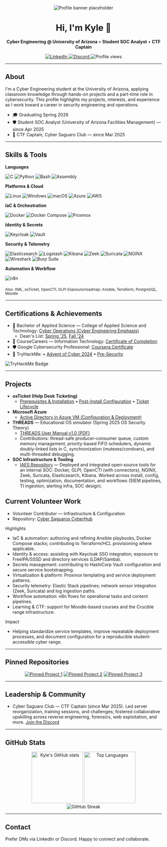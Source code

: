 <div align="center">

  <img src="https://placehold.co/1200x280/0e75b6/ffffff?text=Kyle%20%E2%80%A2%20Cyber%20Engineering" alt="Profile banner placeholder" />

  <h1>Hi, I'm Kyle 👋</h1>
  <p><strong>Cyber Engineering @ University of Arizona</strong> • <strong>Student SOC Analyst</strong> • <strong>CTF Captain</strong></p>

  <p>
    <a href="https://www.linkedin.com/in/ta1ons" target="_blank" rel="noopener noreferrer">
      <img alt="LinkedIn" src="https://img.shields.io/badge/LinkedIn-0077B5?logo=linkedin&logoColor=white" />
    </a>
    <a href="https://discord.com/users/1298401845366100049" target="_blank" rel="noopener noreferrer">
      <img alt="Discord" src="https://img.shields.io/badge/Discord-5865F2?logo=discord&logoColor=white" />
    </a>
    <img alt="Profile views" src="https://komarev.com/ghpvc/?username=ktalons&label=Profile%20views&color=0e75b6&style=flat" />
  </p>

</div>

---

## About
I'm a Cyber Engineering student at the University of Arizona, applying classroom knowledge through hands-on projects and a part-time role in cybersecurity. This profile highlights my projects, interests, and experience as I work toward a career in security engineering and operations.

- 🎓 Graduating Spring 2026
- 🛡️ Student SOC Analyst (University of Arizona Facilities Management) — since Apr 2025
- 🧩 CTF Captain, Cyber Saguaro Club — since Mar 2025

---

## Skills & Tools

<!-- Languages -->
**Languages**

![C](https://img.shields.io/badge/C-00599C?logo=c&logoColor=white)
![Python](https://img.shields.io/badge/Python-3776AB?logo=python&logoColor=white)
![Bash](https://img.shields.io/badge/Bash-121011?logo=gnu-bash&logoColor=white)
![Assembly](https://img.shields.io/badge/Assembly-6E4C13?logoColor=white)

<!-- Platforms / Cloud -->
**Platforms & Cloud**

![Linux](https://img.shields.io/badge/Linux-FCC624?logo=linux&logoColor=black)
![Windows](https://img.shields.io/badge/Windows-0078D6?logo=windows&logoColor=white)
![macOS](https://img.shields.io/badge/macOS-000000?logo=apple&logoColor=white)
![Azure](https://img.shields.io/badge/Azure-0078D4?logo=microsoftazure&logoColor=white)
![AWS](https://img.shields.io/badge/AWS-232F3E?logo=amazonaws&logoColor=FF9900)

<!-- IaC & Orchestration -->
**IaC & Orchestration**

![Docker](https://img.shields.io/badge/Docker-2496ED?logo=docker&logoColor=white)
![Docker Compose](https://img.shields.io/badge/Docker%20Compose-2496ED?logo=docker&logoColor=white)
![Proxmox](https://img.shields.io/badge/Proxmox-E57000?logo=proxmox&logoColor=white)

<!-- Identity & Secrets -->
**Identity & Secrets**

![Keycloak](https://img.shields.io/badge/Keycloak-4D4D4D?logo=keycloak&logoColor=white)
![Vault](https://img.shields.io/badge/Vault-000000?logo=vault&logoColor=white)

<!-- Security & Telemetry -->
**Security & Telemetry**

![Elasticsearch](https://img.shields.io/badge/Elasticsearch-005571?logo=elasticsearch&logoColor=white)
![Logstash](https://img.shields.io/badge/Logstash-005571?logo=logstash&logoColor=white)
![Kibana](https://img.shields.io/badge/Kibana-005571?logo=kibana&logoColor=white)
![Zeek](https://img.shields.io/badge/Zeek-5E5E5E?logoColor=white)
![Suricata](https://img.shields.io/badge/Suricata-DB3C30?logoColor=white)
![NGINX](https://img.shields.io/badge/NGINX-009639?logo=nginx&logoColor=white)
![Wireshark](https://img.shields.io/badge/Wireshark-1679A7?logo=wireshark&logoColor=white)
![Burp Suite](https://img.shields.io/badge/Burp%20Suite-FF6633?logo=burpsuite&logoColor=white)

<!-- Automation & Workflow -->
**Automation & Workflow**

![n8n](https://img.shields.io/badge/n8n-EA4B8B?logo=n8n&logoColor=white)

<sub>Also: XML, osTicket, OpenCTI, GLPI</sub>
<sub>Exposure/roadmap: Ansible, Terraform, PostgreSQL, Moodle</sub>

---

## Certifications & Achievements
- 📜 Bachelor of Applied Science — College of Applied Science and Technology: [Cyber Operations (Cyber Engineering Emphasis)](https://www.arizona.edu/degree-search/majors/cyber-operations-cyber-engineering-emphasis)
  - Dean's List: [Spring '25](https://github.com/user-attachments/assets/733473a5-c95c-4e97-a689-6b13d0b2240d), [Fall '24](https://github.com/user-attachments/assets/44640182-5ffa-460b-ace2-225da6b5acec)
- 🔰 CourseCareers — Information Technology: [Certificate of Completion](https://github.com/user-attachments/assets/0300f5cb-8cef-4b89-b9fd-2bd40e5c4e93)
- 🛡️ Google Cybersecurity Professional: [Coursera Certificate](https://www.coursera.org/account/accomplishments/professional-cert/NJDO3PFJSAQE)
- 🔐 TryHackMe: • [Advent of Cyber 2024](https://tryhackme-certificates.s3-eu-west-1.amazonaws.com/THM-4WCS17MVTC.pdf) • [Pre-Security](https://tryhackme-certificates.s3-eu-west-1.amazonaws.com/THM-3TPPMDQU0G.pdf) <br>
<img src="https://tryhackme-badges.s3.amazonaws.com/talons.png" alt="TryHackMe Badge" />

---

## Projects
- <strong>osTicket (Help Desk Ticketing)</strong>
  - [Prerequisites & Installation](https://github.com/ktalons/osticket-install/) • [Post-Install Configuration](https://github.com/ktalons/osticket-config) • [Ticket Lifecycle](https://github.com/ktalons/osticket-ticketdemo)
- <strong>Microsoft Azure</strong>
  - [Active Directory in Azure VM (Configuration & Deployment)](https://github.com/ktalons/ad-config)
- <strong>THREADS</strong> — Educational OS simulator (Spring 2025 OS Security Theory)
  - [THREADS User Manual v1.0 (PDF)](https://github.com/user-attachments/files/21332721/THREADS.User.Manual.v1.0.pdf)
  - Contributions: thread-safe producer–consumer queue, custom memory management, priority-based FIFO schedulers, dynamic doubly-linked lists in C, synchronization (mutexes/condvars), and multi-threaded debugging.
- <strong>SOC Infrastructure & Tooling</strong>
  - [IAES Repository](https://github.com/IAES-Repo) — Deployed and integrated open-source tools for an internal SOC: Docker, GLPI, OpenCTI (with connectors), NGINX, Zeek, Suricata, Elasticsearch, Kibana. Worked across install, config, testing, optimization, documentation, and workflows (SIEM pipelines, TI ingestion, alerting infra, SOC design).

## Current Volunteer Work
- Volunteer Contributor — Infrastructure & Configuration
- Repository: [Cyber Saguaros CyberHub](https://github.com/ktalons/Saguaros-CyberHub)

Highlights
- IaC & automation: authoring and refining Ansible playbooks, Docker Compose stacks; contributing to Terraform/HCL provisioning where applicable.
- Identity & access: assisting with Keycloak SSO integration; exposure to FreeIPA/SSSD and directory services (LDAP/Samba).
- Secrets management: contributing to HashiCorp Vault configuration and secure service bootstrapping.
- Virtualization & platform: Proxmox templating and service deployment patterns.
- Security telemetry: Elastic Stack pipelines; network sensor integration (Zeek, Suricata) and log ingestion paths.
- Workflow automation: n8n flows for operational tasks and content pipelines.
- Learning & CTF: support for Moodle-based courses and the Crucible range infrastructure.

Impact
- Helping standardize service templates, improve repeatable deployment processes, and document configuration for a reproducible student-accessible cyber range.

---

## Pinned Repositories
<div align="center">
  <a href="#"><img src="https://placehold.co/400x120?text=Pinned+Project+1" alt="Pinned Project 1" /></a>
  <a href="#"><img src="https://placehold.co/400x120?text=Pinned+Project+2" alt="Pinned Project 2" /></a>
  <a href="#"><img src="https://placehold.co/400x120?text=Pinned+Project+3" alt="Pinned Project 3" /></a>
</div>

<!-- When ready, replace the placeholders with actual repo cards like:
<div align="center">
  <a href="https://github.com/ktalons/REPO1"><img src="https://github-readme-stats.vercel.app/api/pin/?username=ktalons&repo=REPO1&hide_border=true&theme=transparent" /></a>
  <a href="https://github.com/ktalons/REPO2"><img src="https://github-readme-stats.vercel.app/api/pin/?username=ktalons&repo=REPO2&hide_border=true&theme=transparent" /></a>
  <a href="https://github.com/ktalons/REPO3"><img src="https://github-readme-stats.vercel.app/api/pin/?username=ktalons&repo=REPO3&hide_border=true&theme=transparent" /></a>
</div>
-->

---

## Leadership & Community
- Cyber Saguaro Club — CTF Captain (since Mar 2025). Led server reorganization, training sessions, and challenges; fostered collaborative upskilling across reverse engineering, forensics, web exploitation, and more. [Join the Discord](https://discord.gg/bASJPxvKMw)

---

## GitHub Stats
<div align="center">
  <img alt="Kyle's GitHub stats" height="165" src="https://github-readme-stats.vercel.app/api?username=ktalons&show_icons=true&theme=transparent&hide_border=true" />
  <img alt="Top Languages" height="165" src="https://github-readme-stats.vercel.app/api/top-langs/?username=ktalons&layout=compact&langs_count=8&hide_border=true&theme=transparent" />
  <br/>
  <img alt="GitHub Streak" src="https://streak-stats.demolab.com?user=ktalons&theme=transparent&hide_border=true" />
</div>

---

## Contact
Prefer DMs via LinkedIn or Discord. Happy to connect and collaborate.

<!-- Optional: If you want, provide a resume or email below. Replace the placeholder with your link/email. -->
<!-- Resume: https://your-resume-link-here -->
<!-- Email: your.name [at] example [dot] com -->

<!-- Optional banner: Add a clean banner image at the very top for extra polish. -->
